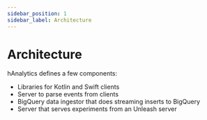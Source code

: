 ```yaml
---
sidebar_position: 1
sidebar_label: Architecture
---
```


# Architecture

hAnalytics defines a few components:

- Libraries for Kotlin and Swift clients
- Server to parse events from clients
- BigQuery data ingestor that does streaming inserts to BigQuery
- Server that serves experiments from an Unleash server
